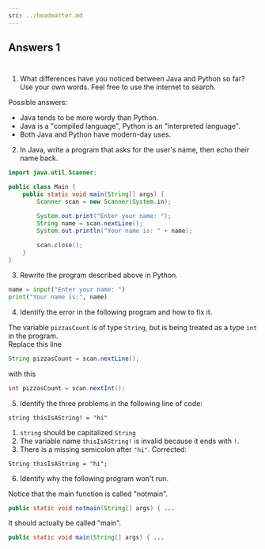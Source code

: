 ```yaml
---
src: ../headmatter.md
---
```


## <div text-center>Answers 1</div><br>

1. What differences have you noticed between Java and Python so far?  
Use your own words. Feel free to use the internet to search.

Possible answers:
- Java tends to be more wordy than Python.
- Java is a "compiled language", Python is an "interpreted language".
- Both Java and Python have modern-day uses.

2. In Java, write a program that asks for the user's name, then echo their name back.  

```java
import java.util.Scanner;

public class Main {
    public static void main(String[] args) {
        Scanner scan = new Scanner(System.in);

        System.out.print("Enter your name: ");
        String name = scan.nextLine();
        System.out.println("Your name is: " + name);
        
        scan.close();
    }
}
```

3. Rewrite the program described above in Python.

```py
name = input("Enter your name: ")
print("Your name is:", name)
```

4. Identify the error in the following program and how to fix it.

The variable `pizzasCount` is of type `String`, but is being treated as a type `int` in the program.  
Replace this line
```java
String pizzasCount = scan.nextLine();
```
with this
```java
int pizzasCount = scan.nextInt();
```

5. Identify the three problems in the following line of <logos-java /> code:

```
string thisIsAString! = "hi"
```
1. `string` should be capitalized <carbon-arrow-right /> `String`
2. The variable name `thisIsAString!` is invalid because it ends with `!`.
3. There is a missing semicolon after `"hi"`.
Corrected:
```
String thisIsAString = "hi";
```

6. Identify why the following program won't run.

Notice that the main function is called "notmain".
```java
public static void notmain(String[] args) { ...
```
It should actually be called "main".
```java
public static void main(String[] args) { ...
```
